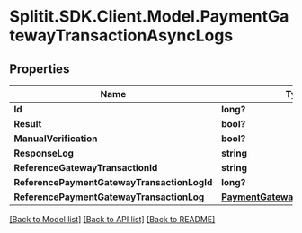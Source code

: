 # Splitit.SDK.Client.Model.PaymentGatewayTransactionAsyncLogs
## Properties

Name | Type | Description | Notes
------------ | ------------- | ------------- | -------------
**Id** | **long?** |  | 
**Result** | **bool?** |  | 
**ManualVerification** | **bool?** |  | 
**ResponseLog** | **string** |  | [optional] 
**ReferenceGatewayTransactionId** | **string** |  | [optional] 
**ReferencePaymentGatewayTransactionLogId** | **long?** |  | [optional] 
**ReferencePaymentGatewayTransactionLog** | [**PaymentGatewayTransactionLogs**](PaymentGatewayTransactionLogs.md) |  | [optional] 

[[Back to Model list]](../README.md#documentation-for-models) [[Back to API list]](../README.md#documentation-for-api-endpoints) [[Back to README]](../README.md)

